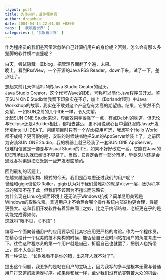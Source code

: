 ```yaml
---
layout: post
title: 先作用户，后作程序员
author: dreamhead
date: 2004-04-14 22:01:00 +0800
tags: [ '我眼看世界' ]
categories: [ '我眼看世界' ]
---
```


作为程序员的我们是否常常忽略自己计算机用户的身份呢？否则，怎么会有那么多蹩脚的软件横冲直撞呢？

白天，尝试隐藏一篇blog，把管理界面翻了个遍，未果。  
晚上，看到RssView，一个开源的Java RSS Reader。down下来，试了一下，差点吐了。

想起来前几天体验SUN的Java Studio Creator的经历。  
Java Studio Creator，这个代号Wave的IDE，号称可以简化Java程序员开发。鉴于SUN ONE Studio给我留下印象实在不好，加上《Borland传奇》中Java Workshop的故事，我实在不敢对这个产品抱有太高的期望值。结果，它果然不负众望，一如SUN之前的几个IDE一样，令人失望。  
比起SUN ONE Studio来说，界面效果稍微强了一点，有点Delphi的味道，但无论与Eclipse还是JBuilder相比，都相去甚远，更不用说我心目中最舒服的Java开发环境IntelliJ IDEA了。创建项目时只有一个Web应用可选，我想写个Hello World都不成吗？更可恨的是，安装的时候缺省地把Sun的AppServer给装上了，之前因为安装SUN ONE Studio，我的机器上就已经装了一套SUN ONE AppServer。  
很难相信这是一套要与Visual Studio的IDE，如果不好好改进一番，它能在Java的IDE市场出头就已经很不容易了。当然，它肯定会有一部分市场，毕竟SUN还是会通过各种渠道把它送到一些开发者面前的。

回到最初的话题上。  
在越来越强调架构、模式的今天，我们是否考虑还过我们的用户呢？  
曾经和gigix谈论G-Roller，gigix认为对于我们最难办的就是View一层，因为程序员的强项不在于此，但我们不该因为不擅长而忽略它。  
为什么现在Linux在桌面环境上还无法于Windows抗衡？简单易用美观是Windows的取胜法宝。普通用户才不会理会哪个操作系统内部结构更合理，性能更强大。这和我们开发软件有着异曲同工之妙，比之于内部结构，老板更在乎的是功能完成得如何。  
这就叫“眼不见，心不烦”！

编写一个面向普通用户的应用要承担比其它应用更严格的考验。作为一个程序员，在精心设计一个优美的技术架构的时候，能否给自己点时间站在用户的角度考虑一下。往往这种程序员的第一个用户就是自己，折磨自己也就罢了，把别人也捎带上，这不太合适吧！  
有一种说法，“长得难看不是你的错，出来吓人就不对了”。

提出这个问题，我更多的是站在用户的立场上，因为我写的多半是根本无需与普通用户打交道的服务器程序。如果你和我一样，至少我们没有危害劳苦大众的机会。


